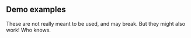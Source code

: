 ## Demo examples
These are not really meant to be used, and may break. But they might also work! Who knows.
